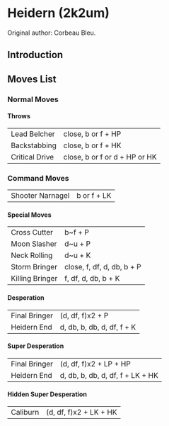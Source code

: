 # Heidern (2k2um)

Original author: Corbeau Bleu.

## Introduction

## Moves List

### Normal Moves

#### Throws

|                |                               |
|----------------|-------------------------------|
| Lead Belcher   | close, b or f + HP            |
| Backstabbing   | close, b or f + HK            |
| Critical Drive | close, b or f or d + HP or HK |

### Command Moves

|                  |             |
|------------------|-------------|
| Shooter Narnagel | b or f + LK |

#### Special Moves

|                 |                            |
|-----------------|----------------------------|
| Cross Cutter    | b\~f + P                   |
| Moon Slasher    | d\~u + P                   |
| Neck Rolling    | d\~u + K                   |
| Storm Bringer   | close, f, df, d, db, b + P |
| Killing Bringer | f, df, d, db, b + K        |

#### Desperation

|               |                            |
|---------------|----------------------------|
| Final Bringer | (d, df, f)x2 + P           |
| Heidern End   | d, db, b, db, d, df, f + K |

#### Super Desperation

|               |                                  |
|---------------|----------------------------------|
| Final Bringer | (d, df, f)x2 + LP + HP           |
| Heidern End   | d, db, b, db, d, df, f + LK + HK |

#### Hidden Super Desperation

|          |                        |
|----------|------------------------|
| Caliburn | (d, df, f)x2 + LK + HK |
